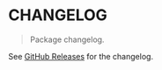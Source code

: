 # CHANGELOG

> Package changelog.

See [GitHub Releases](https://github.com/stdlib-js/stats-base-dists-gamma/releases) for the changelog.